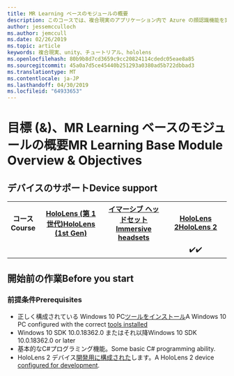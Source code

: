 ```yaml
---
title: MR Learning ベースのモジュールの概要
description: このコースでは、複合現実のアプリケーション内で Azure の顔認識機能を実装する方法について説明します。
author: jessemcculloch
ms.author: jemccull
ms.date: 02/26/2019
ms.topic: article
keywords: 複合現実、unity、チュートリアル、hololens
ms.openlocfilehash: 80b9b8d7cd3659c9cc20824114cdedc05eae8a85
ms.sourcegitcommit: 45a0a7d5ce45440b251293a0380ad5b722dbbad3
ms.translationtype: MT
ms.contentlocale: ja-JP
ms.lasthandoff: 04/30/2019
ms.locfileid: "64933653"
---
```

# <a name="mr-learning-base-module-overview--objectives"></a><span data-ttu-id="80b35-104">目標 (&)、MR Learning ベースのモジュールの概要</span><span class="sxs-lookup"><span data-stu-id="80b35-104">MR Learning Base Module Overview & Objectives</span></span>

## <a name="device-support"></a><span data-ttu-id="80b35-105">デバイスのサポート</span><span class="sxs-lookup"><span data-stu-id="80b35-105">Device support</span></span>

<table>
<tr>
<th><span data-ttu-id="80b35-106">コース</span><span class="sxs-lookup"><span data-stu-id="80b35-106">Course</span></span></th><th style="width:150px"> <span data-ttu-id="80b35-107"><a href="hololens-hardware-details.md">HoloLens (第 1 世代)</a></span><span class="sxs-lookup"><span data-stu-id="80b35-107"><a href="hololens-hardware-details.md">HoloLens (1st Gen)</a></span></span></th><th style="width:150px"> <span data-ttu-id="80b35-108"><a href="immersive-headset-hardware-details.md">イマーシブ ヘッドセット</a></span><span class="sxs-lookup"><span data-stu-id="80b35-108"><a href="immersive-headset-hardware-details.md">Immersive headsets</a></span></span></th><th style="width:150px"> <span data-ttu-id="80b35-109"><a href="https://www.microsoft.com/en-us/hololens/hardware">HoloLens 2</a></span><span class="sxs-lookup"><span data-stu-id="80b35-109"><a href="https://www.microsoft.com/en-us/hololens/hardware">HoloLens 2</a></span></span></th>
</tr><tr>
<td></td><td style="text-align: center;"> </td><td style="text-align: center;"> </td><td style="text-align: center;"> <span data-ttu-id="80b35-110">✔️</span><span class="sxs-lookup"><span data-stu-id="80b35-110">✔️</span></span></td>
</tr>
</table>

## <a name="before-you-start"></a><span data-ttu-id="80b35-111">開始前の作業</span><span class="sxs-lookup"><span data-stu-id="80b35-111">Before you start</span></span>

### <a name="prerequisites"></a><span data-ttu-id="80b35-112">前提条件</span><span class="sxs-lookup"><span data-stu-id="80b35-112">Prerequisites</span></span>

* <span data-ttu-id="80b35-113">正しく構成されている Windows 10 PC[ツールをインストール](install-the-tools.md)</span><span class="sxs-lookup"><span data-stu-id="80b35-113">A Windows 10 PC configured with the correct [tools installed](install-the-tools.md)</span></span>
* <span data-ttu-id="80b35-114">Windows 10 SDK 10.0.18362.0 またはそれ以降</span><span class="sxs-lookup"><span data-stu-id="80b35-114">Windows 10 SDK 10.0.18362.0 or later</span></span>
* <span data-ttu-id="80b35-115">基本的なC#プログラミング機能。</span><span class="sxs-lookup"><span data-stu-id="80b35-115">Some basic C# programming ability.</span></span>
* <span data-ttu-id="80b35-116">HoloLens 2 デバイス[開発用に構成された](using-visual-studio.md#enabling-developer-mode)します。</span><span class="sxs-lookup"><span data-stu-id="80b35-116">A HoloLens 2 device [configured for development](using-visual-studio.md#enabling-developer-mode).</span></span>
